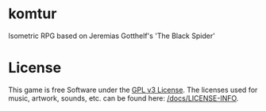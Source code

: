 # komtur
Isometric RPG based on Jeremias Gotthelf's 'The Black Spider'

# License

This game is free Software under the [GPL v3 License](https://www.gnu.org/licenses/gpl-3.0.en.html). The licenses used for music, artwork, sounds, etc. can be found here: [/docs/LICENSE-INFO](/docs/LICENSE-INFO.md).

